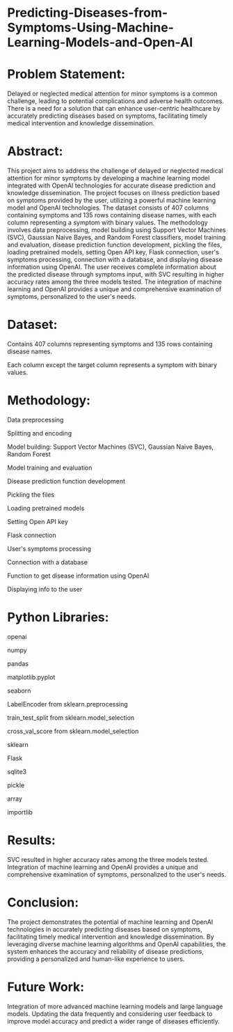 # Predicting-Diseases-from-Symptoms-Using-Machine-Learning-Models-and-Open-AI


# Problem Statement:
Delayed or neglected medical attention for minor symptoms is a common challenge, leading to potential complications and adverse health outcomes. There is a need for a solution that can enhance user-centric healthcare by accurately predicting diseases based on symptoms, facilitating timely medical intervention and knowledge dissemination.

# Abstract:
This project aims to address the challenge of delayed or neglected medical attention for minor symptoms by developing a machine learning model integrated with OpenAI technologies for accurate disease prediction and knowledge dissemination. The project focuses on illness prediction based on symptoms provided by the user, utilizing a powerful machine learning model and OpenAI technologies. The dataset consists of 407 columns containing symptoms and 135 rows containing disease names, with each column representing a symptom with binary values. The methodology involves data preprocessing, model building using Support Vector Machines (SVC), Gaussian Naive Bayes, and Random Forest classifiers, model training and evaluation, disease prediction function development, pickling the files, loading pretrained models, setting Open API key, Flask connection, user's symptoms processing, connection with a database, and displaying disease information using OpenAI. The user receives complete information about the predicted disease through symptoms input, with SVC resulting in higher accuracy rates among the three models tested. The integration of machine learning and OpenAI provides a unique and comprehensive examination of symptoms, personalized to the user's needs.

# Dataset:
Contains 407 columns representing symptoms and 135 rows containing disease names.

Each column except the target column represents a symptom with binary values.

# Methodology:
Data preprocessing

Splitting and encoding

Model building: Support Vector Machines (SVC), Gaussian Naive Bayes, Random Forest

Model training and evaluation

Disease prediction function development

Pickling the files

Loading pretrained models

Setting Open API key

Flask connection

User's symptoms processing

Connection with a database

Function to get disease information using OpenAI

Displaying info to the user

# Python Libraries:

openai

numpy

pandas

matplotlib.pyplot

seaborn

LabelEncoder from sklearn.preprocessing

train_test_split from sklearn.model_selection

cross_val_score from sklearn.model_selection

sklearn

Flask 

sqlite3

pickle

array

importlib



# Results:
SVC resulted in higher accuracy rates among the three models tested.
Integration of machine learning and OpenAI provides a unique and comprehensive examination of symptoms, personalized to the user's needs.

# Conclusion:
The project demonstrates the potential of machine learning and OpenAI technologies in accurately predicting diseases based on symptoms, facilitating timely medical intervention and knowledge dissemination. By leveraging diverse machine learning algorithms and OpenAI capabilities, the system enhances the accuracy and reliability of disease predictions, providing a personalized and human-like experience to users.

# Future Work:
Integration of more advanced machine learning models and large language models.
Updating the data frequently and considering user feedback to improve model accuracy and predict a wider range of diseases efficiently.
